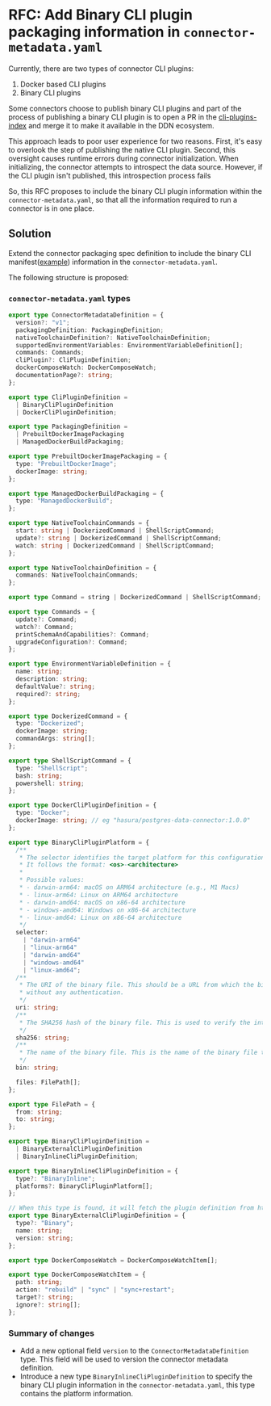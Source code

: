 # RFC: Add Binary CLI plugin packaging information in `connector-metadata.yaml`

Currently, there are two types of connector CLI plugins:

1. Docker based CLI plugins
2. Binary CLI plugins

Some connectors choose to publish binary CLI plugins and part of the process of publishing a binary CLI plugin is to open a PR in the [cli-plugins-index](https://github.com/hasura/cli-plugins-index) and merge it to make it available in the DDN ecosystem.

This approach leads to poor user experience for two reasons. First, it's easy
to overlook the step of publishing the native CLI plugin. Second, this oversight
causes runtime errors during connector initialization. When initializing, the
connector attempts to introspect the data source. However, if the CLI plugin
isn't published, this introspection process fails

So, this RFC proposes to include the binary CLI plugin information within the `connector-metadata.yaml`,
so that all the information required to run a connector is in one place.

## Solution

Extend the connector packaging spec definition to include the binary CLI manifest([example](https://github.com/hasura/cli-plugins-index/blob/master/plugins/ndc-go/v1.4.0/manifest.yaml)) information in the `connector-metadata.yaml`.

The following structure is proposed:


### `connector-metadata.yaml` types

```typescript
export type ConnectorMetadataDefinition = {
  version?: "v1";
  packagingDefinition: PackagingDefinition;
  nativeToolchainDefinition?: NativeToolchainDefinition;
  supportedEnvironmentVariables: EnvironmentVariableDefinition[];
  commands: Commands;
  cliPlugin?: CliPluginDefinition;
  dockerComposeWatch: DockerComposeWatch;
  documentationPage?: string;
};

export type CliPluginDefinition =
  | BinaryCliPluginDefinition
  | DockerCliPluginDefinition;

export type PackagingDefinition =
  | PrebuiltDockerImagePackaging
  | ManagedDockerBuildPackaging;

export type PrebuiltDockerImagePackaging = {
  type: "PrebuiltDockerImage";
  dockerImage: string;
};

export type ManagedDockerBuildPackaging = {
  type: "ManagedDockerBuild";
};

export type NativeToolchainCommands = {
  start: string | DockerizedCommand | ShellScriptCommand;
  update?: string | DockerizedCommand | ShellScriptCommand;
  watch: string | DockerizedCommand | ShellScriptCommand;
};

export type NativeToolchainDefinition = {
  commands: NativeToolchainCommands;
};

export type Command = string | DockerizedCommand | ShellScriptCommand;

export type Commands = {
  update?: Command;
  watch?: Command;
  printSchemaAndCapabilities?: Command;
  upgradeConfiguration?: Command;
};

export type EnvironmentVariableDefinition = {
  name: string;
  description: string;
  defaultValue?: string;
  required?: string;
};

export type DockerizedCommand = {
  type: "Dockerized";
  dockerImage: string;
  commandArgs: string[];
};

export type ShellScriptCommand = {
  type: "ShellScript";
  bash: string;
  powershell: string;
};

export type DockerCliPluginDefinition = {
  type: "Docker";
  dockerImage: string; // eg "hasura/postgres-data-connector:1.0.0"
};

export type BinaryCliPluginPlatform = {
  /**
   * The selector identifies the target platform for this configuration.
   * It follows the format: <os>-<architecture>
   *
   * Possible values:
   * - darwin-arm64: macOS on ARM64 architecture (e.g., M1 Macs)
   * - linux-arm64: Linux on ARM64 architecture
   * - darwin-amd64: macOS on x86-64 architecture
   * - windows-amd64: Windows on x86-64 architecture
   * - linux-amd64: Linux on x86-64 architecture
   */
  selector:
    | "darwin-arm64"
    | "linux-arm64"
    | "darwin-amd64"
    | "windows-amd64"
    | "linux-amd64";
  /**
   * The URI of the binary file. This should be a URL from which the binary can be downloaded,
   * without any authentication.
   */
  uri: string;
  /**
   * The SHA256 hash of the binary file. This is used to verify the integrity of the downloaded binary.
   */
  sha256: string;
  /**
   * The name of the binary file. This is the name of the binary file that will be placed in the bin directory.
   */
  bin: string;

  files: FilePath[];
};

export type FilePath = {
  from: string;
  to: string;
};

export type BinaryCliPluginDefinition =
  | BinaryExternalCliPluginDefinition
  | BinaryInlineCliPluginDefinition;

export type BinaryInlineCliPluginDefinition = {
  type?: "BinaryInline";
  platforms?: BinaryCliPluginPlatform[];
};

// When this type is found, it will fetch the plugin definition from https://github.com/hasura/cli-plugins-index
export type BinaryExternalCliPluginDefinition = {
  type?: "Binary";
  name: string;
  version: string;
};

export type DockerComposeWatch = DockerComposeWatchItem[];

export type DockerComposeWatchItem = {
  path: string;
  action: "rebuild" | "sync" | "sync+restart";
  target?: string;
  ignore?: string[];
};

```


### Summary of changes

- Add a new optional field `version` to the `ConnectorMetadataDefinition` type. This field will be used to version the connector metadata definition.
- Introduce a new type `BinaryInlineCliPluginDefinition` to specify the binary CLI plugin information in the `connector-metadata.yaml`, this type contains the platform information.
